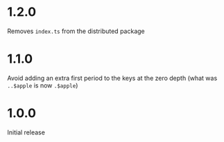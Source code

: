 # 1.2.0

Removes `index.ts` from the distributed package

# 1.1.0

Avoid adding an extra first period to the keys at the zero depth (what was
`..$apple` is now `.$apple`)

# 1.0.0

Initial release
